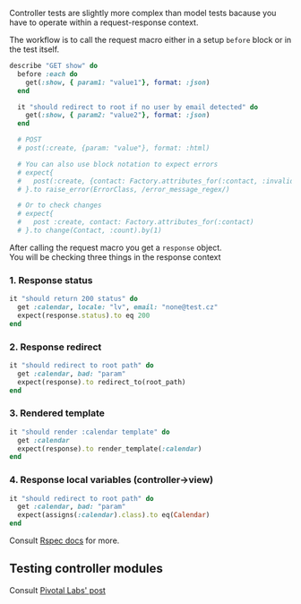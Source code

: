 Controller tests are slightly more complex than model tests bacause you have to operate within a request-response context.

The workflow is to call the request macro either in a setup `before` block or in the test itself.

```ruby
describe "GET show" do
  before :each do
    get(:show, { param1: "value1"}, format: :json)
  end

  it "should redirect to root if no user by email detected" do
    get(:show, { param2: "value2"}, format: :json)
  end

  # POST
  # post(:create, {param: "value"}, format: :html)

  # You can also use block notation to expect errors
  # expect{
  #   post(:create, {contact: Factory.attributes_for(:contact, :invalid)}
  # }.to raise_error(ErrorClass, /error_message_regex/)

  # Or to check changes
  # expect{
  #   post :create, contact: Factory.attributes_for(:contact)
  # }.to change(Contact, :count).by(1)
```

After calling the request macro you get a `response` object.  
You will be checking three things in the response context

### 1. Response status

```ruby
it "should return 200 status" do
  get :calendar, locale: "lv", email: "none@test.cz"
  expect(response.status).to eq 200
end
```

### 2. Response redirect

```ruby
it "should redirect to root path" do
  get :calendar, bad: "param"
  expect(response).to redirect_to(root_path)
end
```

### 3. Rendered template

```ruby
it "should render :calendar template" do
  get :calendar
  expect(response).to render_template(:calendar)
end
```

### 4. Response local variables (controller->view)

```ruby
it "should redirect to root path" do
  get :calendar, bad: "param"
  expect(assigns(:calendar).class).to eq(Calendar)
end
```

Consult [Rspec docs](https://www.relishapp.com/rspec/rspec-rails/docs/controller-specs) for more.

## Testing controller modules



Consult [Pivotal Labs' post](https://blog.pivotal.io/labs/labs/testing-modules-that-get-included-in-a-controller)
